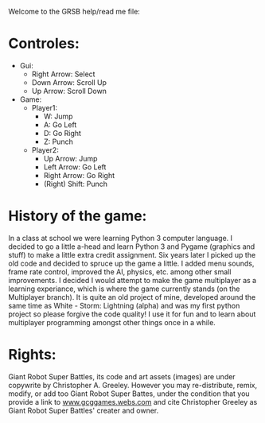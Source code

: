 Welcome to the GRSB help/read me file:
# Controles:
* Gui:
   * Right Arrow: Select
   * Down Arrow: Scroll Up
   * Up Arrow: Scroll Down
* Game:
    * Player1:
        * W: Jump
        * A: Go Left
        * D: Go Right
        * Z: Punch
    * Player2:
        * Up Arrow: Jump
        * Left Arrow: Go Left
        * Right Arrow: Go Right
        * (Right) Shift: Punch

# History of the game:
In a class at school we were learning Python 3 computer language. I decided to go a little a-head and learn Python 3 and Pygame (graphics and stuff) to make a little extra credit assignment. Six years later I picked up the old code and decided to spruce up the game a little. I added menu sounds, frame rate control, improved the AI, physics, etc. among other small improvements. I decided I would attempt to make the game multiplayer as a learning experiance, which is where the game currently stands (on the Multiplayer branch). It is quite an old project of mine, developed around the same time as White - Storm: Lightning (alpha) and was my first python project so please forgive the code quality! I use it for fun and to learn about multiplayer programming amongst other things once in a while.

# Rights:
Giant Robot Super Battles, its code and art assets (images) are under copywrite by Christopher A. Greeley. However you may re-distribute, remix, modify, or add too Giant Robot Super Battes, under the condition that you provide a link to www.gcggames.webs.com and cite Christopher Greeley as Giant Robot Super Battles' creater and owner.
